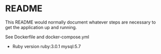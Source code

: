 # README

This README would normally document whatever steps are necessary to get the
application up and running.


See Dockerfile and docker-compose.yml

* Ruby version
  ruby:3.0.1
  mysql:5.7
